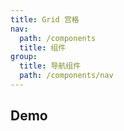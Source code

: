 ```yaml
---
title: Grid 宫格
nav:
  path: /components
  title: 组件
group:
  title: 导航组件
  path: /components/nav
---
```


## Demo

<code src="./demos/index.tsx"></code>
